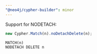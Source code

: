 ```yaml
---
"@neo4j/cypher-builder": minor
---
```


Support for NODETACH:

```js
new Cypher.Match(n).noDetachDelete(n);
```

```cypher
MATCH(n)
NODETACH DELETE n
```
